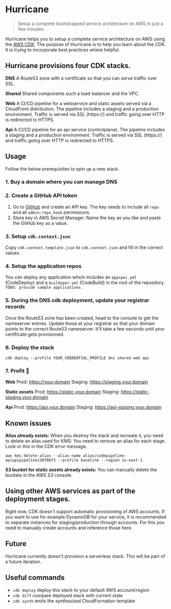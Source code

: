 # Hurricane

> Setup a complete bootstrapped service architecture on AWS in just a few minutes.

Hurricane helps you to setup a complete service architecture on AWS using the [AWS CDK](https://github.com/aws/aws-cdk).
The purpose of Hurricane is to help you learn about the CDK. It is trying to incorporate best practices where helpful. 
 
## Hurricane provisions four CDK stacks. 

**DNS** A Route53 zone with a certificate so that you can serve traffic over SSL.

**Shared** Shared components such a load-balancer and the VPC.

**Web** A CI/CD pipeline for a webservice and static assets served via a CloudFront distribution. The pipeline includes a staging and a production environment. Traffic is served via SSL (https://) and traffic going over HTTP is redirected to HTTPS. 

**Api** A CI/CD pipeline for an api service (controlplane). The pipeline includes a staging and a production environment. Traffic is served via SSL (https://) and traffic going over HTTP is redirected to HTTPS. 

## Usage
Follow the below prerequisites to spin up a new stack.

### 1. Buy a domain where you can manage DNS

### 2. Create a GitHub API token
1. Go to [GitHub](https://github.com/settings/tokens) and create an API key. The key needs to include all `repo` and all `admin:repo_hook` permissions. 
2. Store key in AWS Secret Manager. Name the key as you like and paste the GitHub key as a value.

### 3. Setup `cdk.context.json`
Copy `cdk.context.template.json` to `cdk.context.json` and fill in the correct values.

### 4. Setup the application repos
You can deploy any application which includes an `appspec.yml` (CodeDeploy) and a `buildspec.yml` (CodeBuild) in the root of the repository.
`TODO: provide sample applications.`

### 5. During the DNS cdk deployment, update your registrar records
Once the Route53 zone has been created, head to the console to get the nameserver entries.
Update those at your registrar so that your domain points to the correct Route53 nameserver. 
It'll take a few seconds until your certificate gets provisioned.

### 6. Deploy the stack
```
cdk deploy --profile YOUR_CREDENTIAL_PROFILE dns shared web api
```

### 7. Profit 🎉

**Web**
Prod: https://your.domain
Staging: https://staging.your.domain

**Static assets**
Prod: https://static.your.domain
Staging: https://static-staging.your.domain

**Api**
Prod: https://api.your.domain
Staging: https://api-staging.your.domain

## Known issues

**Alias already exists:**
When you destroy the stack and recreate it, you need to delete an alias used for KMS:
You need to remove an alias for each stage. Look or this in the CDK error message.
```
aws kms delete-alias --alias-name alias/codepipeline-apiapipipeline110f86f3 --profile baseline --region us-east-1
```

**S3 bucket for static assets already exists:**
You can manually delete the buckets in the AWS S3 console.

## Using other AWS services as part of the deployment stages.
Right now, CDK doesn't support automatic provisioning of AWS accounts.
If you want to use for example DynamoDB for your service, it is recommended to separate instances for staging/production through accounts.
For this you need to manually create accounts and reference those here.

## Future
Hurricane currently doesn't provision a serverless stack. This will be part of a future iteration.

## Useful commands

 * `cdk deploy`      deploy this stack to your default AWS account/region
 * `cdk diff`        compare deployed stack with current state
 * `cdk synth`       emits the synthesized CloudFormation template
